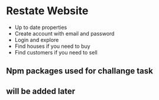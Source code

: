 # Restate Website

- Up to date properties
- Create account with email and password
- Login and explore
- Find houses if you need to buy
- Find customers if you need to sell

## Npm packages used for challange task

## will be added later
